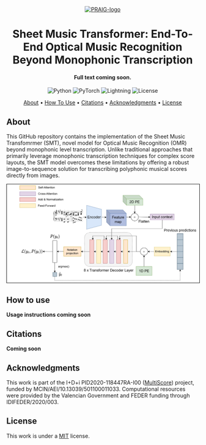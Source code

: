 <p align='center'>
  <a href='https://praig.ua.es/'><img src='https://i.imgur.com/Iu7CvC1.png' alt='PRAIG-logo' width='100'></a>
</p>

<h1 align='center'>Sheet Music Transformer: End-To-End Optical Music Recognition Beyond Monophonic Transcription</h1>

<h4 align='center'>Full text coming soon<a href='' target='_blank'></a>.</h4>

<p align='center'>
  <img src='https://img.shields.io/badge/python-3.9.0-orange' alt='Python'>
  <img src='https://img.shields.io/badge/PyTorch-%23EE4C2C.svg?style=flat&logo=PyTorch&logoColor=white' alt='PyTorch'>
  <img src='https://img.shields.io/badge/-Lightning-792ee5?logo=pytorchlightning&logoColor=white' alt='Lightning'>
  <img src='https://img.shields.io/static/v1?label=License&message=MIT&color=blue' alt='License'>
</p>

<p align='center'>
  <a href='#about'>About</a> •
  <a href='#how-to-use'>How To Use</a> •
  <a href='#citations'>Citations</a> •
  <a href='#acknowledgments'>Acknowledgments</a> •
  <a href='#license'>License</a>
</p>

## About

This GitHub repository contains the implementation of the Sheet Music Transfomrmer (SMT), novel model for Optical Music Recognition (OMR) beyond monophonic level transcription. Unlike traditional approaches that primarily leverage monophonic transcription techniques for complex score layouts, the SMT model overcomes these limitations by offering a robust image-to-sequence solution for transcribing polyphonic musical scores directly from images.

<p align="center">
  <img src="graphics/SMT.jpg" alt="content" style="border: 1px solid black; width: 800px;">
</p>

## How to use
**Usage instructions coming soon**

## Citations
**Coming soon**

## Acknowledgments

This work is part of the I+D+i PID2020-118447RA-I00 ([MultiScore](https://sites.google.com/view/multiscore-project)) project, funded by MCIN/AEI/10.13039/501100011033. Computational resources were provided by the Valencian Government and FEDER funding through IDIFEDER/2020/003.

## License

This work is under a [MIT](LICENSE) license.